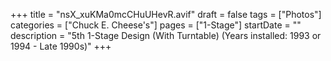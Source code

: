 +++
title = "nsX_xuKMa0mcCHuUHevR.avif"
draft = false
tags = ["Photos"]
categories = ["Chuck E. Cheese's"]
pages = ["1-Stage"]
startDate = ""
description = "5th 1-Stage Design (With Turntable) (Years installed: 1993 or 1994 - Late 1990s)"
+++
